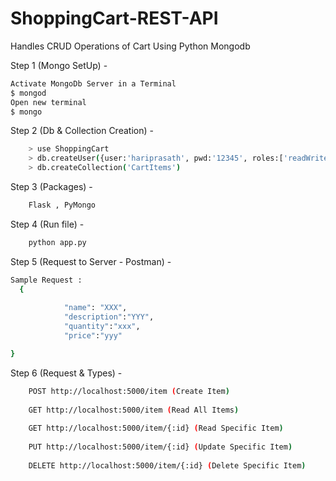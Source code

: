 # ShoppingCart-REST-API
Handles CRUD Operations of Cart Using Python Mongodb

Step 1 (Mongo SetUp) - 
```bash
Activate MongoDb Server in a Terminal
$ mongod
Open new terminal
$ mongo
```
Step 2 (Db & Collection Creation) -
```bash
    > use ShoppingCart                                                                 
    > db.createUser({user:'hariprasath', pwd:'12345', roles:['readWrite', 'dbAdmin']})
    > db.createCollection('CartItems')
```
Step 3 (Packages) -
```bash
    Flask , PyMongo
```
Step 4 (Run file) - 
```bash
    python app.py
```
Step 5 (Request to Server - Postman) -
```bash
Sample Request :
  {
            
            "name": "XXX",
            "description":"YYY",
            "quantity":"xxx",
            "price":"yyy"

}
```
Step 6 (Request & Types) -
```bash
    POST http://localhost:5000/item (Create Item)
    
    GET http://localhost:5000/item (Read All Items)
    
    GET http://localhost:5000/item/{:id} (Read Specific Item)
    
    PUT http://localhost:5000/item/{:id} (Update Specific Item)
    
    DELETE http://localhost:5000/item/{:id} (Delete Specific Item)
    

```
